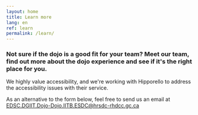 ```yaml
---
layout: home
title: Learn more
lang: en
ref: learn
permalink: /learn/
---
```


### Not sure if the dojo is a good fit for your team? Meet our team, find out more about the dojo experience and see if it's the right place for you.

We highly value accessibility, and we're working with Hipporello to address the accessibility issues with their service. 

As an alternative to the form below, feel free to send us an email at <a href="mailto:EDSC.DGIIT.DOJO-DOJO.IITB.ESDC@hrsdc-rhdcc.gc.ca">EDSC.DGIIT.Dojo-Dojo.IITB.ESDC@hrsdc-rhdcc.gc.ca</a>

<script src="https://portal.hipporello.net/default/embed.js?formId=44e5cc5a8d1649bcaa0afd86510c9254"></script>


